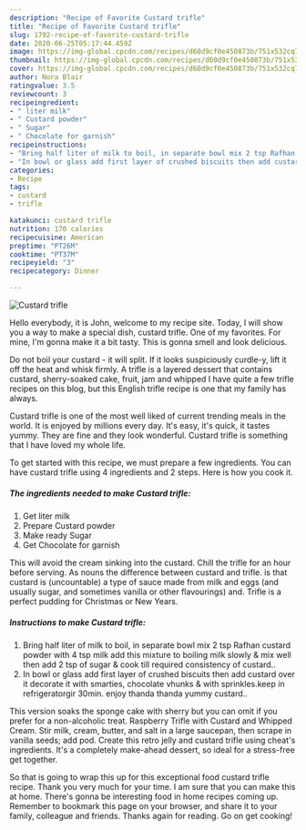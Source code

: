 ```yaml
---
description: "Recipe of Favorite Custard trifle"
title: "Recipe of Favorite Custard trifle"
slug: 1792-recipe-of-favorite-custard-trifle
date: 2020-06-25T05:17:44.459Z
image: https://img-global.cpcdn.com/recipes/d60d9cf0e450873b/751x532cq70/custard-trifle-recipe-main-photo.jpg
thumbnail: https://img-global.cpcdn.com/recipes/d60d9cf0e450873b/751x532cq70/custard-trifle-recipe-main-photo.jpg
cover: https://img-global.cpcdn.com/recipes/d60d9cf0e450873b/751x532cq70/custard-trifle-recipe-main-photo.jpg
author: Nora Blair
ratingvalue: 3.5
reviewcount: 3
recipeingredient:
- " liter milk"
- " Custard powder"
- " Sugar"
- " Chocolate for garnish"
recipeinstructions:
- "Bring half liter of milk to boil, in separate bowl mix 2 tsp Rafhan custard powder with 4 tsp milk add this mixture to boiling milk slowly &amp; mix well then add 2 tsp of sugar &amp; cook till required consistency of custard.."
- "In bowl or glass add first layer of crushed biscuits then add custard over it decorate it with smarties, chocolate vhunks &amp; with sprinkles.keep in refrigeratorgir 30min. enjoy thanda thanda yummy custard.."
categories:
- Recipe
tags:
- custard
- trifle

katakunci: custard trifle 
nutrition: 170 calories
recipecuisine: American
preptime: "PT26M"
cooktime: "PT37M"
recipeyield: "3"
recipecategory: Dinner

---
```



![Custard trifle](https://img-global.cpcdn.com/recipes/d60d9cf0e450873b/751x532cq70/custard-trifle-recipe-main-photo.jpg)

Hello everybody, it is John, welcome to my recipe site. Today, I will show you a way to make a special dish, custard trifle. One of my favorites. For mine, I'm gonna make it a bit tasty. This is gonna smell and look delicious.

Do not boil your custard - it will split. If it looks suspiciously curdle-y, lift it off the heat and whisk firmly. A trifle is a layered dessert that contains custard, sherry-soaked cake, fruit, jam and whipped I have quite a few trifle recipes on this blog, but this English trifle recipe is one that my family has always.

Custard trifle is one of the most well liked of current trending meals in the world. It is enjoyed by millions every day. It's easy, it's quick, it tastes yummy. They are fine and they look wonderful. Custard trifle is something that I have loved my whole life.


To get started with this recipe, we must prepare a few ingredients. You can have custard trifle using 4 ingredients and 2 steps. Here is how you cook it.

<!--inarticleads1-->

##### The ingredients needed to make Custard trifle:

1. Get  liter milk
1. Prepare  Custard powder
1. Make ready  Sugar
1. Get  Chocolate for garnish


This will avoid the cream sinking into the custard. Chill the trifle for an hour before serving. As nouns the difference between custard and trifle. is that custard is (uncountable) a type of sauce made from milk and eggs (and usually sugar, and sometimes vanilla or other flavourings) and. Trifle is a perfect pudding for Christmas or New Years. 

<!--inarticleads2-->

##### Instructions to make Custard trifle:

1. Bring half liter of milk to boil, in separate bowl mix 2 tsp Rafhan custard powder with 4 tsp milk add this mixture to boiling milk slowly &amp; mix well then add 2 tsp of sugar &amp; cook till required consistency of custard..
1. In bowl or glass add first layer of crushed biscuits then add custard over it decorate it with smarties, chocolate vhunks &amp; with sprinkles.keep in refrigeratorgir 30min. enjoy thanda thanda yummy custard..


This version soaks the sponge cake with sherry but you can omit if you prefer for a non-alcoholic treat. Raspberry Trifle with Custard and Whipped Cream. Stir milk, cream, butter, and salt in a large saucepan, then scrape in vanilla seeds; add pod. Create this retro jelly and custard trifle using cheat&#39;s ingredients. It&#39;s a completely make-ahead dessert, so ideal for a stress-free get together. 

So that is going to wrap this up for this exceptional food custard trifle recipe. Thank you very much for your time. I am sure that you can make this at home. There's gonna be interesting food in home recipes coming up. Remember to bookmark this page on your browser, and share it to your family, colleague and friends. Thanks again for reading. Go on get cooking!
